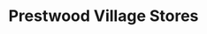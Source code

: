---
title: "Prestwood Village Stores"
url: /great-missenden/prestwood-village-stores/
shop: convenience
---